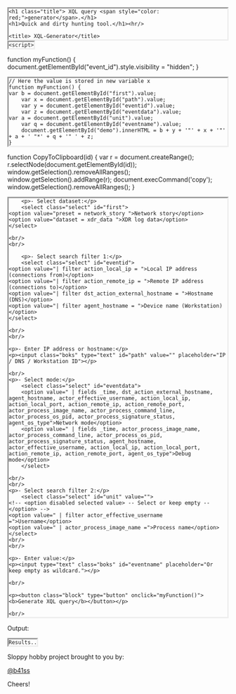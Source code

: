<html>

<head>

	<h1 class="title"> XQL query <span style="color: red;">generator</span>.</h1>
	<h1>Quick and dirty hunting tool.</h1><hr/>
	
	<title> XQL-Generator</title>
<style>
pre {
  border-style: inset;
  word-wrap:break-word;
  display:inline-block;
  margin: 0;
}
	
.block {
  display: block;
  width: 350px;
  border: none;
  background-color: #00ff99;
  color: black;
  padding: 14px 28px;
  font-size: 16px;
  cursor: pointer;
  text-align: center;
}
	
.boks {
 font-size:large;
 border-radius: 10px;
 width:250px;
 height:22px;
	
	}
.select {
height:30px;
font-size:large;
	}	
	
</style>

    <script>

function myFunction() {
  document.getElementById("event_id").style.visibility = "hidden";
}
      
    // Here the value is stored in new variable x 
    function myFunction() {
	var b = document.getElementById("first").value;
        var x = document.getElementById("path").value;
        var y = document.getElementById("eventid").value;
        var z = document.getElementById("eventdata").value;
	var a = document.getElementById("unit").value;
        var q = document.getElementById("eventname").value;
        document.getElementById("demo").innerHTML = b + y + '"' + x + '"' + a + ' "*' + q + '" ' + z;
    }
  
function CopyToClipboard(id)
{
var r = document.createRange();
r.selectNode(document.getElementById(id));
window.getSelection().removeAllRanges();
window.getSelection().addRange(r);
document.execCommand('copy');
window.getSelection().removeAllRanges();
}
</script>

</head>
<body>
	
	    <p>- Select dataset:</p>
    	<select class="select" id="first">
	<option value="preset = network_story ">Network story</option>
	<option value="dataset = xdr_data ">XDR log data</option>
	</select>

    <br/> 
    <br/>
	
	    <p>- Select search filter 1:</p>
    	<select class="select" id="eventid">
	<option value="| filter action_local_ip = ">Local IP address (connections from)</option>
	<option value="| filter action_remote_ip = ">Remote IP address (connections to)</option>
	<option value="| filter dst_action_external_hostname = ">Hostname (DNS)</option>
	<option value="| filter agent_hostname = ">Device name (Workstation)</option>
	</select>
	
    <br/> 
    <br/>	
	
    <p>- Enter IP address or hostname:</p>
	<p><input class="boks" type="text" id="path" value="" placeholder="IP / DNS / Workstation ID"></p>

    <br/>
    <p>- Select mode:</p>
		<select class="select" id="eventdata">
	  	<option value=" | fields _time, dst_action_external_hostname, agent_hostname, actor_effective_username, action_local_ip, action_local_port, action_remote_ip, action_remote_port, actor_process_image_name, actor_process_command_line, actor_process_os_pid, actor_process_signature_status, agent_os_type">Network mode</option>
		<option value=" | fields _time, actor_process_image_name, actor_process_command_line, actor_process_os_pid, actor_process_signature_status, agent_hostname, actor_effective_username, action_local_ip, action_local_port, action_remote_ip, action_remote_port, agent_os_type">Debug mode</option>
		</select>

    <br/>
    <br/>
	<p>- Select search filter 2:</p>
    	<select class="select" id="unit" value="">
	<!-- <option disabled selected value> -- Select or keep empty -- </option> -->
	<option value=" | filter actor_effective_username =">Username</option>
	<option value=" | actor_process_image_name =">Process name</option>
	</select>
    <br/>
    <br/>
	
    <p>- Enter value:</p> 
    <p><input type="text" class="boks" id="eventname" placeholder="Or keep empty as wildcard."></p>
	
    <br/>

    <p><button class="block" type="button" onclick="myFunction()"><b>Generate XQL query</b></button></p>

    <br/>

<p> Output:</p>

<pre id="demo">
<code id="copy">Results..</code>
</pre>
      
<!-- <a href="#" onclick="CopyToClipboard('copy');return false;">Copy To clipboard</a> -->

</body>

<p>Sloppy hobby project brought to you by:</p>
<a href="https://twitter.com/b41ss">@b41ss</a>	 
<p>Cheers!</p>
</html>
